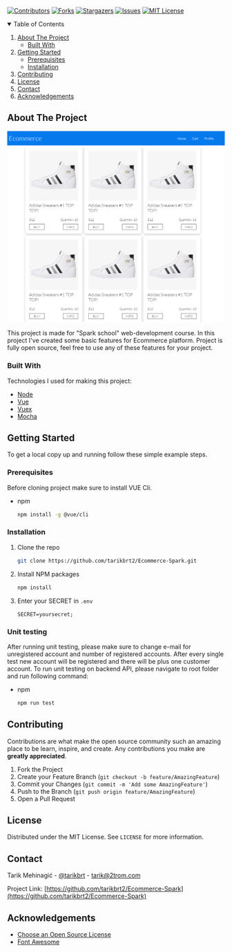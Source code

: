 [![Contributors][contributors-shield]][contributors-url]
[![Forks][forks-shield]][forks-url]
[![Stargazers][stars-shield]][stars-url]
[![Issues][issues-shield]][issues-url]
[![MIT License][license-shield]][license-url]

<!-- TABLE OF CONTENTS -->
<details open="open">
  <summary>Table of Contents</summary>
  <ol>
    <li>
      <a href="#about-the-project">About The Project</a>
      <ul>
        <li><a href="#built-with">Built With</a></li>
      </ul>
    </li>
    <li>
      <a href="#getting-started">Getting Started</a>
      <ul>
        <li><a href="#prerequisites">Prerequisites</a></li>
        <li><a href="#installation">Installation</a></li>
      </ul>
    </li>
    <li><a href="#contributing">Contributing</a></li>
    <li><a href="#license">License</a></li>
    <li><a href="#contact">Contact</a></li>
    <li><a href="#acknowledgements">Acknowledgements</a></li>
  </ol>
</details>



<!-- ABOUT THE PROJECT -->
## About The Project

[![Ecommerce][product-screenshot]](https://ecommercespark.herokuapp.com/)

This project is made for "Spark school" web-development course. In this project I've created some basic features for Ecommerce platform.
Project is fully open source, feel free to use any of these features for your project.

### Built With

Technologies I used for making this project:
* [Node](https://nodejs.org)
* [Vue](https://vuejs.org/)
* [Vuex](https://vuex.vuejs.org/)
* [Mocha](https://mochajs.org/)



<!-- GETTING STARTED -->
## Getting Started

To get a local copy up and running follow these simple example steps.

### Prerequisites

Before cloning project make sure to install VUE Cli.
* npm
  ```sh
  npm install -g @vue/cli
  ```

### Installation

1. Clone the repo
   ```sh
   git clone https://github.com/tarikbrt2/Ecommerce-Spark.git
   ```
2. Install NPM packages
   ```sh
   npm install
   ```
3. Enter your SECRET in `.env`
   ```JS
   SECRET=yoursecret;
   ```

### Unit testing

After running unit testing, please make sure to change e-mail for unregistered account and number of registered accounts.
After every single test new account will be registered and there will be plus one customer account.
To run unit testing on backend API, please navigate to root folder and run following command:
* npm
  ```sh
  npm run test
  ```



<!-- CONTRIBUTING -->
## Contributing

Contributions are what make the open source community such an amazing place to be learn, inspire, and create. Any contributions you make are **greatly appreciated**.

1. Fork the Project
2. Create your Feature Branch (`git checkout -b feature/AmazingFeature`)
3. Commit your Changes (`git commit -m 'Add some AmazingFeature'`)
4. Push to the Branch (`git push origin feature/AmazingFeature`)
5. Open a Pull Request



<!-- LICENSE -->
## License

Distributed under the MIT License. See `LICENSE` for more information.



<!-- CONTACT -->
## Contact

Tarik Mehinagić - [@tarikbrt](https://twitter.com/tarikbrt) - tarik@2trom.com

Project Link: [https://github.com/tarikbrt2/Ecommerce-Spark](https://github.com/tarikbrt2/Ecommerce-Spark)



<!-- ACKNOWLEDGEMENTS -->
## Acknowledgements
* [Choose an Open Source License](https://choosealicense.com)
* [Font Awesome](https://fontawesome.com)





<!-- MARKDOWN LINKS & IMAGES -->
<!-- https://www.markdownguide.org/basic-syntax/#reference-style-links -->
[contributors-shield]: https://img.shields.io/github/contributors/tarikbrt2/Ecommerce-Spark.svg?style=for-the-badge
[contributors-url]: https://github.com/tarikbrt2/Ecommerce-Spark/graphs/contributors
[forks-shield]: https://img.shields.io/github/forks/tarikbrt2/Ecommerce-Spark.svg?style=for-the-badge
[forks-url]: https://github.com/tarikbrt2/Ecommerce-Spark/network/members
[stars-shield]: https://img.shields.io/github/stars/tarikbrt2/Ecommerce-Spark.svg?style=for-the-badge
[stars-url]: https://github.com/tarikbrt2/Ecommerce-Spark/stargazers
[issues-shield]: https://img.shields.io/github/issues/tarikbrt2/Ecommerce-Spark.svg?style=for-the-badge
[issues-url]: https://github.com/tarikbrt2/Ecommerce-Spark/issues
[license-shield]: https://img.shields.io/github/license/tarikbrt2/Ecommerce-Spark.svg?style=for-the-badge
[license-url]: https://github.com/tarikbrt2/Ecommerce-Spark/blob/master/LICENSE.txt
[product-screenshot]: images/image.png